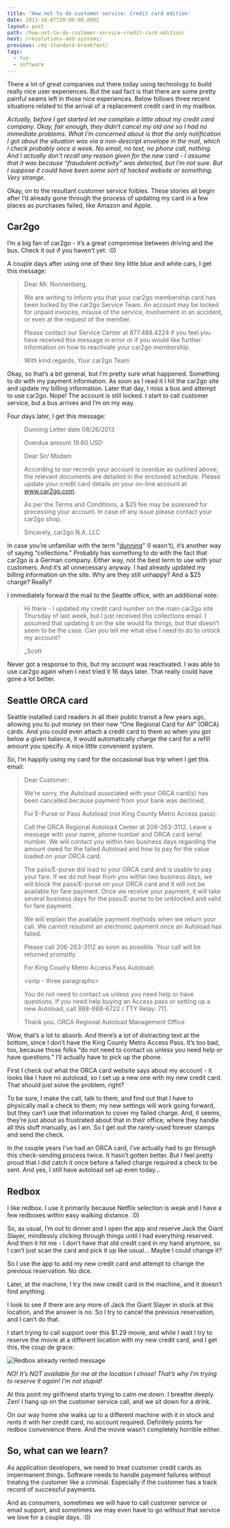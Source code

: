 ```yaml
---
title: 'How not to do customer service: Credit card edition'
date: 2013-10-07T20:00:00.000Z
layout: post
path: /how-not-to-do-customer-service-credit-card-edition/
next: /resolutions-and-systems/
previous: /my-standard-breakfast/
tags:
  - fun
  - software
---
```


There a lot of great companies out there today using technology to build really nice user experiences. But the sad fact is that there are some pretty painful seams left in those nice experiences. Below follows three recent situations related to the arrival of a replacement credit card in my mailbox.

<div class='fold'></div>

_Actually, before I get started let me complain a little about my credit card company. Okay, fair enough, they didn’t cancel my old one so I had no immediate problems. What I’m concerned about is that the only notification I got about the situation was via a non-descript envelope in the mail, which I check probably once a week. No email, no text, no phone call, nothing. And I actually don’t recall any reason given for the new card - I assume that it was because “fraudulent activity” was detected, but I’m not sure. But I suppose it could have been some sort of hacked website or something. Very strange._

Okay, on to the resultant customer service foibles. These stories all begin after I’d already gone through the process of updating my card in a few places as purchases failed, like Amazon and Apple.

## Car2go

I’m a big fan of car2go - it’s a great compromise between driving and the bus. Check it out if you haven’t yet. :0)

A couple days after using one of their tiny little blue and white cars, I get this message:

> Dear Mr. Nonnenberg,
>
> We are writing to inform you that your car2go membership card has been locked by the car2go Service Team. An account may be locked for unpaid invoices, misuse of the service, involvement in an accident, or even at the request of the member.
>
> Please contact our Service Center at 877.488.4224 if you feel you have received this message in error or if you would like further information on how to reactivate your car2go membership.
>
> With kind regards,
> Your car2go Team

Okay, so that’s a bit general, but I’m pretty sure what happened. Something to do with my payment information. As soon as I read it I hit the car2go site and update my billing information. Later that day, I miss a bus and attempt to use car2go. Nope! The account is still locked. I start to call customer service, but a bus arrives and I’m on my way.

Four days later, I get this message:

> Dunning Letter date
> 08/26/2013
>
> Overdue amount 19.60 USD
>
> Dear Sir/ Madam
>
> According to our records your account is overdue as outlined above; the relevant documents are detailed in the enclosed schedule. Please update your credit card details on your on-line account at www.car2go.com.
>
> As per the Terms and Conditions, a $25 fee may be assessed for processing your account. In case of any issue please contact your car2go shop.
>
> Sincerely,
> car2go N.A. LLC

In case you’re unfamiliar with the term "[dunning](http://en.wikipedia.org/wiki/Dunning_(process))" (I wasn't), it’s another way of saying “collections.” Probably has something to do with the fact that car2go is a German company. Either way, not the best term to use with your customers. And it’s all unnecessary anyway. I had already updated my billing information on the site. Why are they still unhappy? And a $25 charge? Really?

I immediately forward the mail to the Seattle office, with an additional note:

> Hi there - I updated my credit card number on the main car2go site Thursday of last week, but I just received this collections email. I assumed that updating it on the site would fix things, but that doesn’t seem to be the case. Can you tell me what else I need to do to unlock my account?
>
> _Scott

Never got a response to this, but my account was reactivated. I was able to use car2go again when I next tried it 16 days later. That really could have gone a lot better.

## Seattle ORCA card

Seattle installed card readers in all their public transit a few years ago, allowing you to put money on their new “One Regional Card for All” (ORCA) cards. And you could even attach a credit card to them so when you got below a given balance, it would automatically charge the card for a refill amount you specify. A nice little convenient system.

So, I’m happily using my card for the occasional bus trip when I get this email:

> Dear Customer:
>
> We’re sorry, the Autoload associated with your ORCA card(s) has been cancelled because payment from your bank was declined.
>
> For E-Purse or Pass Autoload (not King County Metro Access pass):
>
> Call the ORCA Regional Autoload Center at 206-263-3112. Leave a message with your name, phone number and ORCA card serial number. We will contact you within two business days regarding the amount owed for the failed Autoload and how to pay for the value loaded on your ORCA card.
>
> The pass/E-purse did load to your ORCA card and is usable to pay your fare. If we do not hear from you within two business days, we will block the pass/E-purse on your ORCA card and it will not be available for fare payment. Once we receive your payment, it will take several business days for the pass/E-purse to be unblocked and valid for fare payment.
>
> We will explain the available payment methods when we return your call. We cannot resubmit an electronic payment once an Autoload has failed.
>
> Please call 206-263-3112 as soon as possible. Your call will be returned promptly.
>
>
> For King County Metro Access Pass Autoload:
>
> &lt;snip - three paragraphs>
>
> You do not need to contact us unless you need help or have questions. If you need help buying an Access pass or setting up a new Autoload, call 888-988-6722 / TTY Relay: 711.
>
> Thank you.
> ORCA Regional Autoload Management Office

Wow, that’s a lot to absorb. And there’s a lot of distracting text at the bottom, since I don’t have the King County Metro Access Pass. It’s too bad, too, because those folks “do not need to contact us unless you need help or have questions.” I’ll actually have to pick up the phone.

First I check out what the ORCA card website says about my account - it looks like I have no autoload, so I set up a new one with my new credit card. That should just solve the problem, right?

To be sure, I make the call, talk to them, and find out that I have to physically mail a check to them; my new settings will work going forward, but they can’t use that information to cover my failed charge. And, it seems, they’re just about as frustrated about that in their office, where they handle all this stuff manually, as I am. So I get out the rarely-used forever stamps and send the check.

In the couple years I’ve had an ORCA card, I’ve actually had to go through this check-sending process twice. It hasn’t gotten better. But I feel pretty proud that I did catch it once before a failed charge required a check to be sent. And yes, I still have autoload set up even today…

## Redbox

I like redbox. I use it primarily because Netflix selection is weak and I have a few redboxes within easy walking distance. :0)

So, as usual, I’m out to dinner and I open the app and reserve Jack the Giant Slayer, mindlessly clicking through things until I had everything reserved. And then it hit me - I don’t have that old credit card in my hand anymore, so I can’t just scan the card and pick it up like usual… Maybe I could change it?

So I use the app to add my new credit card and attempt to change the previous reservation. No dice.

Later, at the machine, I try the new credit card in the machine, and it doesn’t find anything.

I look to see if there are any more of Jack the Giant Slayer in stock at this location, and the answer is no. So I try to cancel the previous reservation, and I can’t do that.

I start trying to call support over this $1.29 movie, and while I wait I try to reserve the movie at a different location with my new credit card, and I get this, the coup de grace:

![Redbox already rented message](https://static.sinap.ps/blog/2014/Feb/Redbox_already_rented-1.png)

_NO! It’s NOT available for me at the location I chose! That’s why I’m trying to reserve it again! I’m not stupid!_

At this point my girlfriend starts trying to calm me down. I breathe deeply. Zen! I hang up on the customer service call, and we sit down for a drink.

On our way home she walks up to a different machine with it in stock and rents it with her credit card, no account required. Definitely points for redbox convenience there. And the movie wasn’t completely horrible either.

## So, what can we learn?

As application developers, we need to treat customer credit cards as impermanent things. Software needs to handle payment failures without treating the customer like a criminal. Especially if the customer has a track record of successful payments.

And as consumers, sometimes we will have to call customer service or email support, and sometimes we may even have to go without that service we love for a couple days. :0)
